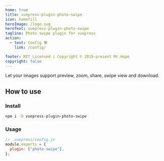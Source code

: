 ```yaml
---
home: true
title: vuepress-plugin-photo-swipe
icon: homefill
heroImage: /logo.svg
heroText: vuepress-plugin-photo-swipe
tagline: Photo swipe plugin for vuepress
action:
  - text: Config 🛠
    link: /config/

footer: MIT Licensed | Copyright © 2019-present Mr.Hope
copyright: false
---
```


Let your images support preview, zoom, share, swipe view and download.

## How to use

### Install

```bash
npm i -D vuepress-plugin-photo-swipe
```

### Usage

```js
// .vuepress/config.js
module.exports = {
  plugin: ["photo-swipe"],
};
```

